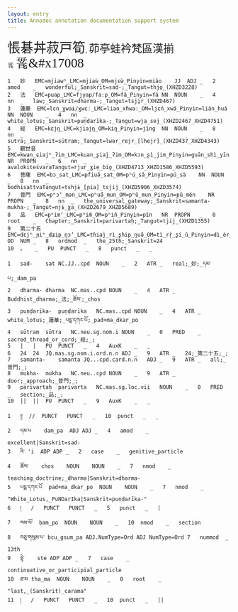 ```yaml
---
layout: entry
title: Annodoc annotation documentation support system
---
```


<span style="font-family: 'Mojikyo M202'; font-size: 22pt;">悵碁丼菽戸筍</span>, <span style="font-family: 'Mojikyo M202'; font-size: 18pt;">茆亭</span><span style="font-family: 'Mojikyo M203'; font-size: 18pt;">蛙衿</span><span style="font-family: 'Mojikyo M202'; font-size: 18pt;">梵區</span><span style="font-family: 'Mojikyo M203'; font-size: 18pt;">漢</span><span style="font-family: 'Mojikyo M202'; font-size: 18pt;">揃</span><br>
𗴼
<span style="font-family: 'TangutYinchuan'; font-size: 22pt;">𗴼&#x17008</span>

~~~ conllu
1	妙	EMC=mjiawʰ_LMC=mjiaẁ_OM=mjɛẁ_Pinyin=miào	JJ	ADJ	_	2	amod	_	wonderful;_Sanskrit=sad-;_Tangut=thjo̱_(XHZD3228)
2	法	EMC=puap_LMC=fjyap/faːp_OM=fǎ_Pinyin=fǎ	NN	NOUN	_	4	nn	_	law;_Sanskrit=dharma-;_Tangut=tsji̱r_(XHZD467)
3	蓮華	EMC=lɛn_ɣwaɨ/ɣwɛː_LMC=lian_xɦwaː_OM=ljɛń_xwá_Pinyin=lián_huá	NN	NOUN	_	4	nn	_	white_lotus;_Sanskrit=puṇḍarīka-;_Tangut=wjạ_sej_(XHZD2467_XHZD4751)
4	經	EMC=kɛjŋ_LMC=kjiajŋ_OM=kiŋ_Pinyin=jīng	NN	NOUN	_	8	nn	_	sutra;_Sanskrit=sūtram;_Tangut=lwər_rejr_[lhejr]_(XHZD437_XHZD4343)
5	觀世音	EMC=kwan_ɕiajʰ_ʔim_LMC=kuan_ʂiaj̀_ʔim_OM=kɔn_ʂì_jim_Pinyin=guān_shì_yīn	NR	PROPN	_	6	nn	_	avalokiteśvaraTangut=rjur_ɣiẹ_bio̱_(XHZD4713_XHZD1586_XHZD5593)
6	菩薩	EMC=bɔ_sat_LMC=pfiuə̆_sat_OM=pʰú_sǎ_Pinyin=pú_sà	NN	NOUN	_	8	nn	_	bodhisattvaTangut=tshjɨ_[ɲia]_tsjij_(XHZD5906_XHZD3574)
7	普門	EMC=pʰɔʼ_mən_LMC=pʰuə̆́_mun_OM=pʰǔ_mun_Pinyin=pǔ_mén	NR	PROPN	_	8	nn	_	the_universal_gateway;_Sanskrit=samanta-mukha-;_Tangut=njɨ_ɣa_(XHZD2679_XHZD5689)
8	品	EMC=pʰimʼ_LMC=pʰiḿ_OM=pʰiň_Pinyin=pǐn	NR	PROPN	_	0	root	_	Chapter;_Sanskrit=parivartaḥ;_Tangut=tjij_(XHZD1355)
9	第二十五	EMC=dɛjʰ_ɲiʰ_dʑip_ŋɔʼ_LMC=tɦiaj̀_rì_ʂɦip_ŋuə̆́_OM=tì_rr̩̀_ʂí_ǔ_Pinyin=dì_èr_shí_wǔ	OD	NUM	_	8	ordmod	_	the_25th;_Sanskrit=24
10	。	_	PU	PUNCT	_	8	punct	_	_

~~~

~~~ conllu
1	sad-	sat	NC.JJ..cpd	NOUN	_	2	ATR	_	real;_妙;_དམ་པ;_dam_pa
2	dharma-	dharma	NC.mas..cpd	NOUN	_	4	ATR	_	Buddhist_dharma;_法;_ཆོས་;_chos
3	puṇḍarīka-	puṇḍarīka	NC.mas..cpd	NOUN	_	4	ATR	_	white_lotus;_蓮華;_པདྨ་དཀར་པོ;_pad+ma_dkar_po
4	sūtram	sūtra	NC.neu.sg.nom.i	NOUN	_	0	PRED	_	sacred_thread_or_cord;_經;_;
5	|	|	PU	PUNCT	_	4	AuxK	_	_
6	24	24	JQ.mas.sg.nom.i.ord.n.n	ADJ	_	9	ATR	_	24;_第二十五;_;
7	samanta-	samanta	JQ...cpd.card.n.n	ADJ	_	9	ATR	_	all;_普門;_;
8	mukha-	mukha	NC.neu..cpd	NOUN	_	9	ATR	_	door;_approach;_普門;_;
9	parivartaḥ	parivarta	NC.mas.sg.loc.vii	NOUN	_	0	PRED	_	section;_品;_;
10	||	||	PU	PUNCT	_	9	AuxK	_	_

~~~

~~~ conllu
1	།།	//	PUNCT	PUNCT	_	10	punct	_	_
2	དམ་པ	dam_pa	ADJ	ADJ	_	4	amod	_	excellent|Sanskrit=sad-
3	འི་	'i	ADP	ADP	_	2	case	_	genitive_particle
4	ཆོས་	chos	NOUN	NOUN	_	7	nmod	_	teaching_doctrine;_dharma|Sanskrit=dharma-
5	པདྨ་དཀར་པོ	pad+ma_dkar_po	NOUN	NOUN	_	7	nmod	_	"White_Lotus,_PuNDarIka|Sanskrit=puṇḍarīka-"
6	།	/	PUNCT	PUNCT	_	5	punct	_	|
7	བམ་པོ་	bam_po	NOUN	NOUN	_	10	nmod	_	section
8	བཅུ་གསུམ་པ་	bcu_gsum_pa	ADJ.NumType=Ord	ADJ	NumType=Ord	7	nummod	_	13th
9	སྟེ་	ste	ADP	ADP	_	7	case	_	continuative_or_participial_particle
10	ཐ་མ	tha_ma	NOUN	NOUN	_	0	root	_	"last,_(Sanskrit)_carama"
11	།	/	PUNCT	PUNCT	_	10	punct	_	||

~~~